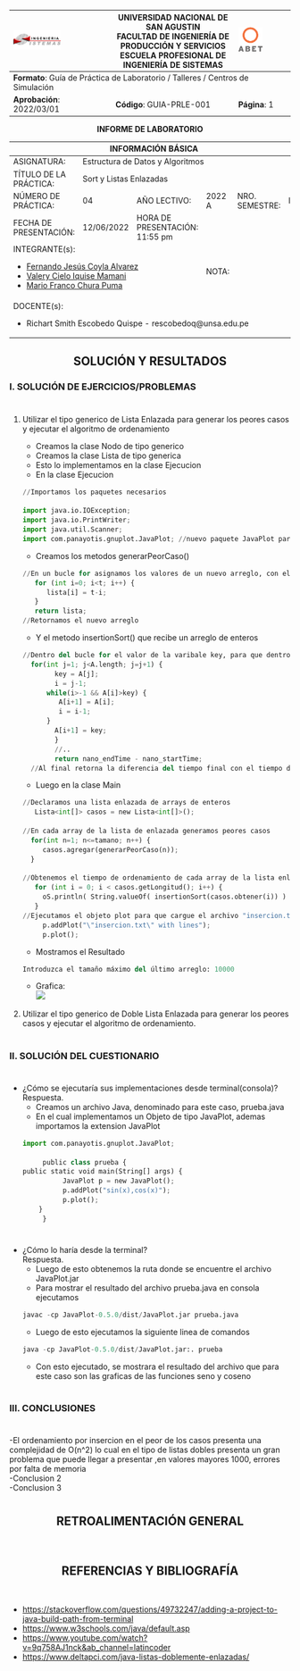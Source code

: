 <div align="center">
<table>
    <theader>
        <tr>
            <td><img src="https://github.com/rescobedoq/pw2/blob/main/epis.png?raw=true" alt="EPIS" style="width:50%; height:auto"/></td>
            <th>
                <span style="font-weight:bold;">UNIVERSIDAD NACIONAL DE SAN AGUSTIN</span><br />
                <span style="font-weight:bold;">FACULTAD DE INGENIERÍA DE PRODUCCIÓN Y SERVICIOS</span><br />
                <span style="font-weight:bold;">ESCUELA PROFESIONAL DE INGENIERÍA DE SISTEMAS</span>
            </th>
            <td><img src="https://github.com/rescobedoq/pw2/blob/main/abet.png?raw=true" alt="ABET" style="width:50%; height:auto"/></td>
        </tr>
    </theader>
    <tbody>
        <tr><td colspan="3"><span style="font-weight:bold;">Formato</span>: Guía de Práctica de Laboratorio / Talleres / Centros de Simulación</td></tr>
        <tr><td><span style="font-weight:bold;">Aprobación</span>:  2022/03/01</td><td><span style="font-weight:bold;">Código</span>: GUIA-PRLE-001</td><td><span style="font-weight:bold;">Página</span>: 1</td></tr>
    </tbody>
</table>
</div>

<div align="center">
<span style="font-weight:bold;">INFORME DE LABORATORIO</span><br />

<table>
<theader>
<tr><th colspan="6">INFORMACIÓN BÁSICA</th></tr>
</theader>
<tbody>
<tr><td>ASIGNATURA:</td><td colspan="5">Estructura de Datos y Algoritmos</td></tr>
<tr><td>TÍTULO DE LA PRÁCTICA:</td><td colspan="5">Sort y Listas Enlazadas</td></tr>
<tr>
<td>NÚMERO DE PRÁCTICA:</td><td>04</td><td>AÑO LECTIVO:</td><td>2022 A</td><td>NRO. SEMESTRE:</td><td>III</td>
</tr>
<tr>
<td>FECHA DE PRESENTACIÓN:</td><td>12/06/2022</td><td>HORA DE PRESENTACIÓN: 11:55 pm</td><td colspan="3"></td>
</tr>
<tr><td colspan="3">INTEGRANTE(s):
<ul>
      <li><a href="https://github.com/fernandocoylaA">Fernando Jesús Coyla Alvarez</a></li>
			<li><a href="https://github.com/Icielo23">Valery Cielo Iquise Mamani</a></li>
			<li><a href="https://github.com/Mario-Chura">Mario Franco Chura Puma</a></li>
</ul>
</td>
<td>NOTA:</td><td colspan="2"></td>
</<tr>
<tr><td colspan="6">DOCENTE(s):
<ul>
<li>Richart Smith Escobedo Quispe - rescobedoq@unsa.edu.pe</li>
</ul>
</td>
</<tr>
</tbody>
</table>
</div>
  

  
<div align="center"><h2> SOLUCIÓN Y RESULTADOS </h2></div>

### I.	SOLUCIÓN DE EJERCICIOS/PROBLEMAS
#	
 1.  Utilizar el tipo generico de Lista Enlazada para generar los peores casos y ejecutar el algoritmo de ordenamiento
      - Creamos la clase Nodo de tipo generico
      - Creamos la clase Lista de tipo generica
      - Esto lo implementamos en la clase Ejecucion
      - En la clase Ejecucion
       ```py
       //Importamos los paquetes necesarios
       
       import java.io.IOException;
	 import java.io.PrintWriter;
	 import java.util.Scanner;
	 import com.panayotis.gnuplot.JavaPlot; //nuevo paquete JavaPlot para ejecutar en Grafica 
        ```
      - Creamos los metodos generarPeorCaso() 
      ```py
      //En un bucle for asignamos los valores de un nuevo arreglo, con el tamaño ingresado como parametro en la funcion
         for (int i=0; i<t; i++) {
			lista[i] = t-i;		
         }
         return lista;	
      //Retornamos el nuevo arreglo
      ```
      - Y el metodo insertionSort() que recibe un arreglo de enteros
      ```py
      //Dentro del bucle for el valor de la varibale key, para que dentro del bucle while se haga el intercambio
      	for(int j=1; j<A.length; j=j+1) {
			  key = A[j];
			  i = j-1;
			while(i>-1 && A[i]>key) {
			   A[i+1] = A[i];
			   i = i-1;
			}
			  A[i+1] = key;
	          }
	          //..
	          return nano_endTime - nano_startTime;
        //Al final retorna la diferencia del tiempo final con el tiempo de inicio
      ```
      - Luego en la clase Main
       ```py
       //Declaramos una lista enlazada de arrays de enteros
		  Lista<int[]> casos = new Lista<int[]>();
		  
       //En cada array de la lista de enlazada generamos peores casos
		 for(int n=1; n<=tamano; n++) {
			casos.agregar(generarPeorCaso(n));
		 }
		 
       //Obtenemos el tiempo de ordenamiento de cada array de la lista enlazada y lo escribimos en el archivo  "insercion.txt"
		  for (int i = 0; i < casos.getLongitud(); i++) {
			oS.println( String.valueOf( insertionSort(casos.obtener(i)) ) );
		  }
       //Ejecutamos el objeto plot para que cargue el archivo "insercion.txt"
            p.addPlot("\"insercion.txt\" with lines");
	        p.plot();
        ```
        - Mostramos el Resultado
        
		```py
   		Introduzca el tamaño máximo del último arreglo: 10000
		```	
	 - Grafica:
	 <br><img src="https://i.ibb.co/02jDSk6/Lista-Enlazada-10000-Ejemplo.jpg"><br>
 2.  Utilizar el tipo generico de Doble Lista Enlazada para generar los peores casos y ejecutar el algoritmo de ordenamiento.
   
#

### II.	SOLUCIÓN DEL CUESTIONARIO
#
- ¿Cómo se ejecutaría sus implementaciones desde terminal(consola)? <br>
Respuesta.<br>
	- Creamos un archivo Java, denominado para este caso, prueba.java
	- En el cual implementamos un Objeto de tipo JavaPlot, ademas importamos la extension JavaPlot
	```py
	import com.panayotis.gnuplot.JavaPlot;

	     public class prueba {
   	public static void main(String[] args) {
        	  JavaPlot p = new JavaPlot();
        	  p.addPlot("sin(x),cos(x)");
        	  p.plot();
    	}
	     }
	```
#
- ¿Cómo lo haría desde la terminal? <br>
Respuesta.<br>
	- Luego de esto obtenemos la ruta donde se encuentre el archivo JavaPlot.jar 
	- Para mostrar el resultado del archivo prueba.java en consola ejecutamos
	```py
	javac -cp JavaPlot-0.5.0/dist/JavaPlot.jar prueba.java
	```
	- Luego de esto ejecutamos la siguiente linea de comandos
	```py
	java -cp JavaPlot-0.5.0/dist/JavaPlot.jar:. prueba
	```
	- Con esto ejecutado, se mostrara el resultado del archivo que para este caso son las graficas de las funciones seno y coseno
#

### III.	CONCLUSIONES
#
-El ordenamiento por insercion en el peor de los casos presenta una complejidad de O(n^2) lo cual en el tipo de listas dobles presenta un gran problema que puede llegar a presentar ,en valores mayores 1000, errores por falta de memoria <br>
-Conclusion 2 <br>
-Conclusion 3 <br>

#
<div align="center"><h2>  RETROALIMENTACIÓN GENERAL </h2></div> <br>

<div align="center"><h2> REFERENCIAS Y BIBLIOGRAFÍA </h2></div> <br>

-   https://stackoverflow.com/questions/49732247/adding-a-project-to-java-build-path-from-terminal
-   https://www.w3schools.com/java/default.asp
-   https://www.youtube.com/watch?v=9q758AJ1nck&ab_channel=latincoder
-   https://www.deltapci.com/java-listas-doblemente-enlazadas/
